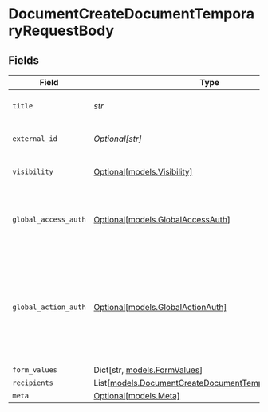 # DocumentCreateDocumentTemporaryRequestBody


## Fields

| Field                                                                                                                               | Type                                                                                                                                | Required                                                                                                                            | Description                                                                                                                         |
| ----------------------------------------------------------------------------------------------------------------------------------- | ----------------------------------------------------------------------------------------------------------------------------------- | ----------------------------------------------------------------------------------------------------------------------------------- | ----------------------------------------------------------------------------------------------------------------------------------- |
| `title`                                                                                                                             | *str*                                                                                                                               | :heavy_check_mark:                                                                                                                  | The title of the document.                                                                                                          |
| `external_id`                                                                                                                       | *Optional[str]*                                                                                                                     | :heavy_minus_sign:                                                                                                                  | The external ID of the document.                                                                                                    |
| `visibility`                                                                                                                        | [Optional[models.Visibility]](../models/visibility.md)                                                                              | :heavy_minus_sign:                                                                                                                  | The visibility of the document.                                                                                                     |
| `global_access_auth`                                                                                                                | [Optional[models.GlobalAccessAuth]](../models/globalaccessauth.md)                                                                  | :heavy_minus_sign:                                                                                                                  | The type of authentication required for the recipient to access the document.                                                       |
| `global_action_auth`                                                                                                                | [Optional[models.GlobalActionAuth]](../models/globalactionauth.md)                                                                  | :heavy_minus_sign:                                                                                                                  | The type of authentication required for the recipient to sign the document. This field is restricted to Enterprise plan users only. |
| `form_values`                                                                                                                       | Dict[str, [models.FormValues](../models/formvalues.md)]                                                                             | :heavy_minus_sign:                                                                                                                  | N/A                                                                                                                                 |
| `recipients`                                                                                                                        | List[[models.DocumentCreateDocumentTemporaryRecipients](../models/documentcreatedocumenttemporaryrecipients.md)]                    | :heavy_minus_sign:                                                                                                                  | N/A                                                                                                                                 |
| `meta`                                                                                                                              | [Optional[models.Meta]](../models/meta.md)                                                                                          | :heavy_minus_sign:                                                                                                                  | N/A                                                                                                                                 |